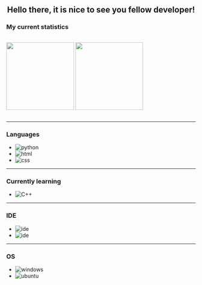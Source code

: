 <div align="center">
   <h2>Hello there, it is nice to see you fellow developer!</h2>
</div>

### My current statistics
<p align="center" style="display:inline-block;">
    <img height="180em" src="https://github-readme-stats.vercel.app/api?username=cchhaarroonn&show_icons=true&theme=monokai&include_all_commits=true&count_private=true"/>
    <img height="180em" src="https://github-readme-stats.vercel.app/api/top-langs/?username=cchhaarroonn&show_icons=true&theme=monokai&include_all_commits=true&count_private=true"/>
</p>

---

### Languages
- ![python](https://img.shields.io/badge/-Python-F50069?style=flat-square&logo=python)
- ![html](https://img.shields.io/badge/-HTML-F50069?style=flat-square&logo=HTML5)
- ![css](https://img.shields.io/badge/-CSS-F50069?style=flat-square&logo=CSS3)

---

### Currently learning
- ![C++](https://img.shields.io/badge/-c%2B%2B-F50069?style=flat-square&logo=c%2B%2B)

---

### IDE
- ![ide](https://img.shields.io/badge/-VS_Code-F50069?style=flat-square&logo=visual-studio-code)
- ![ide](https://img.shields.io/badge/-Sublime_Text-F50069?style=flat-square&logo=sublime-text)

---

### OS
- ![windows](https://img.shields.io/badge/-Windows-F50069?style=flat-square&logo=windows)
- ![ubuntu](https://img.shields.io/badge/-Ubuntu-F50069?style=flat-square&logo=ubuntu)
